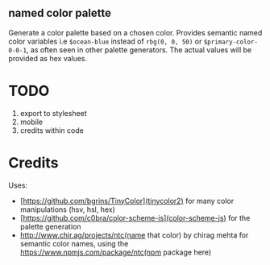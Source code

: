 ## named color palette

Generate a color palette based on a chosen color.  Provides semantic named color variables i.e `$ocean-blue` instead of `rbg(0, 0, 50)` or `$primary-color-0-0-1`, as often seen in other palette generators.  The actual values will be provided as hex values.

# TODO
1. export to stylesheet
2. mobile
3. credits within code

# Credits

Uses:
- [https://github.com/bgrins/TinyColor](tinycolor2) for many color manipulations (hsv, hsl, hex)
- [https://github.com/c0bra/color-scheme-js](color-scheme-js) for the palette generation
- http://www.chir.ag/projects/ntc(name that color) by chirag mehta for semantic color names, using the https://www.npmjs.com/package/ntc(npm package here)

